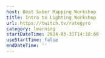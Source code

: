 ```yaml
---
host: Beat Saber Mapping Workshop
title: Intro to Lighting Workshop
url: https://twitch.tv/rategyro
category: learning
startDateTime: 2024-03-31T14:18:00
useStartTime: false
endDateTime: ''
---
```

